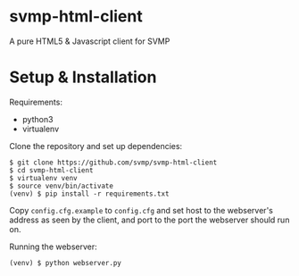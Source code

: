 svmp-html-client
================

A pure HTML5 &amp; Javascript client for SVMP

Setup & Installation
====================

Requirements:
* python3
* virtualenv

Clone the repository and set up dependencies:

```
$ git clone https://github.com/svmp/svmp-html-client
$ cd svmp-html-client
$ virtualenv venv
$ source venv/bin/activate
(venv) $ pip install -r requirements.txt
```

Copy ```config.cfg.example``` to ```config.cfg``` and set host to the webserver's address as seen by the client, and port to the port the webserver should run on.

Running the webserver:

```
(venv) $ python webserver.py
```